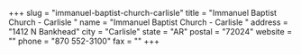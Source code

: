 +++
slug = "immanuel-baptist-church-carlisle"
title = "Immanuel Baptist Church - Carlisle "
name = "Immanuel Baptist Church - Carlisle "
address = "1412 N Bankhead"
city = "Carlisle"
state = "AR"
postal = "72024"
website = ""
phone = "870 552-3100"
fax = ""
+++
